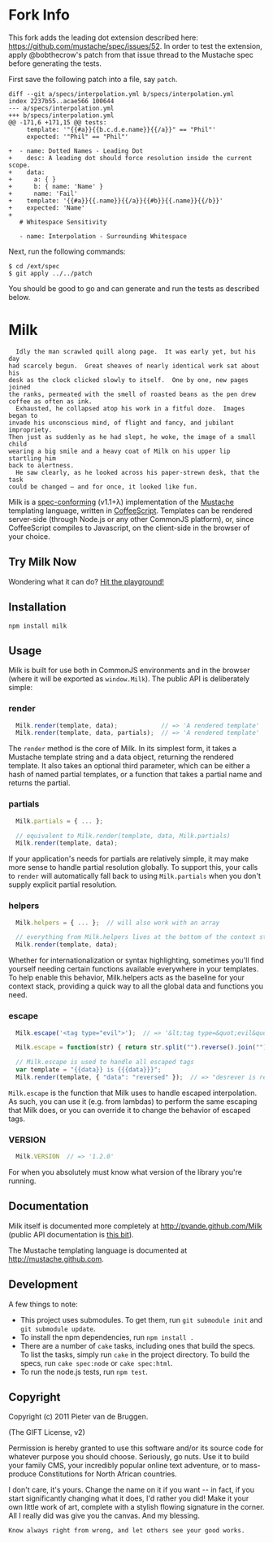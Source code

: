 # Fork Info

This fork adds the leading dot extension described here:
<https://github.com/mustache/spec/issues/52>. In order to test the extension,
apply @bobthecrow's patch from that issue thread to the Mustache spec before
generating the tests.

First save the following patch into a file, say `patch`.

    diff --git a/specs/interpolation.yml b/specs/interpolation.yml
    index 2237b55..acae566 100644
    --- a/specs/interpolation.yml
    +++ b/specs/interpolation.yml
    @@ -171,6 +171,15 @@ tests:
         template: '"{{#a}}{{b.c.d.e.name}}{{/a}}" == "Phil"'
         expected: '"Phil" == "Phil"'

    +  - name: Dotted Names - Leading Dot
    +    desc: A leading dot should force resolution inside the current scope.
    +    data:
    +      a: { }
    +      b: { name: 'Name' }
    +      name: 'Fail'
    +    template: '{{#a}}{{.name}}{{/a}}{{#b}}{{.name}}{{/b}}'
    +    expected: 'Name'
    +
       # Whitespace Sensitivity

       - name: Interpolation - Surrounding Whitespace

Next, run the following commands:

    $ cd /ext/spec
    $ git apply ../../patch

You should be good to go and can generate and run the tests as described below.

Milk
====

      Idly the man scrawled quill along page.  It was early yet, but his day
    had scarcely begun.  Great sheaves of nearly identical work sat about his
    desk as the clock clicked slowly to itself.  One by one, new pages joined
    the ranks, permeated with the smell of roasted beans as the pen drew
    coffee as often as ink.
      Exhausted, he collapsed atop his work in a fitful doze.  Images began to
    invade his unconscious mind, of flight and fancy, and jubilant impropriety.
    Then just as suddenly as he had slept, he woke, the image of a small child
    wearing a big smile and a heavy coat of Milk on his upper lip startling him
    back to alertness.
      He saw clearly, as he looked across his paper-strewn desk, that the task
    could be changed – and for once, it looked like fun.

Milk is a [spec-conforming](https://github.com/mustache/spec) (v1.1+λ)
implementation of the [Mustache](http://mustache.github.com) templating
language, written in [CoffeeScript](http://coffeescript.com).  Templates can be
rendered server-side (through Node.js or any other CommonJS platform), or,
since CoffeeScript compiles to Javascript, on the client-side in the browser
of your choice.

Try Milk Now
------------

Wondering what it can do?
[Hit the playground!](http://pvande.github.com/Milk/playground.html)

Installation
------------

    npm install milk

Usage
-----

Milk is built for use both in CommonJS environments and in the browser (where
it will be exported as `window.Milk`).  The public API is deliberately simple:

### render

``` javascript
  Milk.render(template, data);            // => 'A rendered template'
  Milk.render(template, data, partials);  // => 'A rendered template'
```

The `render` method is the core of Milk. In its simplest form, it takes a
Mustache template string and a data object, returning the rendered template.
It also takes an optional third parameter, which can be either a hash of named
partial templates, or a function that takes a partial name and returns the
partial.

### partials

``` javascript
  Milk.partials = { ... };

  // equivalent to Milk.render(template, data, Milk.partials)
  Milk.render(template, data);
```

If your application's needs for partials are relatively simple, it may make
more sense to handle partial resolution globally.  To support this, your calls
to `render` will automatically fall back to using `Milk.partials` when you
don't supply explicit partial resolution.

### helpers

``` javascript
  Milk.helpers = { ... };  // will also work with an array

  // everything from Milk.helpers lives at the bottom of the context stack
  Milk.render(template, data);
```

Whether for internationalization or syntax highlighting, sometimes you'll find
yourself needing certain functions available everywhere in your templates.
To help enable this behavior, Milk.helpers acts as the baseline for your
context stack, providing a quick way to all the global data and functions you
need.

### escape

``` javascript
  Milk.escape('<tag type="evil">');  // => '&lt;tag type=&quot;evil&quot;&gt;'

  Milk.escape = function(str) { return str.split("").reverse().join("") };

  // Milk.escape is used to handle all escaped tags
  var template = "{{data}} is {{{data}}}";
  Milk.render(template, { "data": "reversed" });  // => "desrever is reversed"
```

`Milk.escape` is the function that Milk uses to handle escaped interpolation.
As such, you can use it (e.g. from lambdas) to perform the same escaping that
Milk does, or you can override it to change the behavior of escaped tags.

### VERSION

``` javascript
  Milk.VERSION  // => '1.2.0'
```

For when you absolutely must know what version of the library you're running.

Documentation
-------------

Milk itself is documented more completely at http://pvande.github.com/Milk 
(public API documentation is
[this bit](http://pvande.github.com/Milk#section-26)).

The Mustache templating language is documented at http://mustache.github.com.

Development
-----------

A few things to note:

* This project uses submodules. To get them, run `git submodule init` and `git
submodule update`.
* To install the npm dependencies, run `npm install .`
* There are a number of `cake` tasks, including ones that build the specs. To
list the tasks, simply run `cake` in the project directory. To build the
specs, run `cake spec:node` or `cake spec:html`.
* To run the node.js tests, run `npm test`.

Copyright
---------

Copyright (c) 2011 Pieter van de Bruggen.

(The GIFT License, v2)

Permission is hereby granted to use this software and/or its source code for
whatever purpose you should choose.  Seriously, go nuts. Use it to build your
family CMS, your incredibly popular online text adventure, or to mass-produce
Constitutions for North African countries.

I don't care, it's yours.  Change the name on it if you want -- in fact, if
you start significantly changing what it does, I'd rather you did!  Make it
your own little work of art, complete with a stylish flowing signature in the
corner. All I really did was give you the canvas.  And my blessing.

    Know always right from wrong, and let others see your good works.
